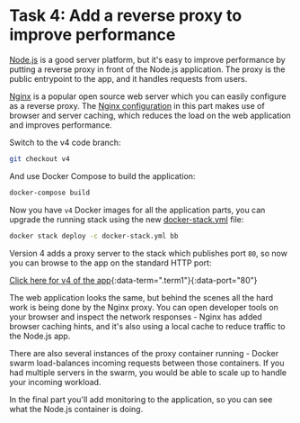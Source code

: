 # Task 4: Add a reverse proxy to improve performance

[Node.js](https://nodejs.org/en/) is a good server platform, but it's easy to improve performance by putting a reverse proxy in front of the Node.js application. The proxy is the public entrypoint to the app, and it handles requests from users.

[Nginx](http://nginx.org) is a popular open source web server which you can easily configure as a reverse proxy. The [Nginx configuration](https://github.com/dockersamples/node-bulletin-board/blob/v4/bulletin-board-proxy/nginx.conf) in this part makes use of browser and server caching, which reduces the load on the web application and improves performance.

Switch to the v4 code branch:

```bash
git checkout v4
```

And use Docker Compose to build the application:

```bash
docker-compose build
```

Now you have `v4` Docker images for all the application parts, you can upgrade the running stack using the new [docker-stack.yml](https://github.com/dockersamples/node-bulletin-board/blob/v4/docker-stack.yml) file:

```bash
docker stack deploy -c docker-stack.yml bb
```

Version 4 adds a proxy server to the stack which publishes port `80`, so now you can browse to the app on the standard HTTP port:

[Click here for v4 of the app](/){:data-term=".term1"}{:data-port="80"}

The web application looks the same, but behind the scenes all the hard work is being done by the Nginx proxy. You can open developer tools on your browser and inspect the network responses - Nginx has added browser caching hints, and it's also using a local cache to reduce traffic to the Node.js app.

There are also several instances of the proxy container running - Docker swarm load-balances incoming requests between those containers. If you had multiple servers in the swarm, you would be able to scale up to handle your incoming workload.

In the final part you'll add monitoring to the application, so you can see what the Node.js container is doing.
